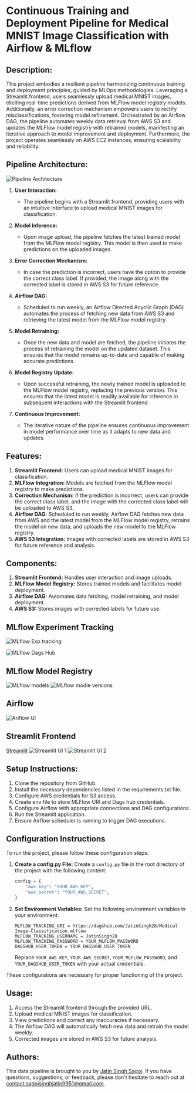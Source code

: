 # Continuous Training and Deployment Pipeline for Medical MNIST Image Classification with Airflow & MLflow

## Description:
This project embodies a resilient pipeline harmonizing continuous training and deployment principles, guided by MLOps methodologies. Leveraging a Streamlit frontend, users seamlessly upload medical MNIST images, eliciting real-time predictions derived from MLFlow model registry models. Additionally, an error correction mechanism empowers users to rectify misclassifications, fostering model refinement. Orchestrated by an Airflow DAG, the pipeline automates weekly data retrieval from AWS S3 and updates the MLFlow model registry with retrained models, manifesting an iterative approach to model improvement and deployment. Furthermore, the project operates seamlessly on AWS EC2 instances, ensuring scalability and reliability.

## Pipeline Architecture:

![Pipeline Architecture](https://github.com/JatinSingh28/Medical-MNIST-MLOPs-CT-CD/blob/master/img/Pipeline_architecture.png)

1. **User Interaction:**
   - The pipeline begins with a Streamlit frontend, providing users with an intuitive interface to upload medical MNIST images for classification.

2. **Model Inference:**
   - Upon image upload, the pipeline fetches the latest trained model from the MLFlow model registry. This model is then used to make predictions on the uploaded images.

3. **Error Correction Mechanism:**
   - In case the prediction is incorrect, users have the option to provide the correct class label. If provided, the image along with the corrected label is stored in AWS S3 for future reference.

4. **Airflow DAG:**
   - Scheduled to run weekly, an Airflow Directed Acyclic Graph (DAG) automates the process of fetching new data from AWS S3 and retrieving the latest model from the MLFlow model registry.

5. **Model Retraining:**
   - Once the new data and model are fetched, the pipeline initiates the process of retraining the model on the updated dataset. This ensures that the model remains up-to-date and capable of making accurate predictions.

6. **Model Registry Update:**
   - Upon successful retraining, the newly trained model is uploaded to the MLFlow model registry, replacing the previous version. This ensures that the latest model is readily available for inference in subsequent interactions with the Streamlit frontend.

7. **Continuous Improvement:**
   - The iterative nature of the pipeline ensures continuous improvement in model performance over time as it adapts to new data and updates.

## Features:
1. **Streamlit Frontend:** Users can upload medical MNIST images for classification.
2. **MLFlow Integration:** Models are fetched from the MLFlow model registry to make predictions.
3. **Correction Mechanism:** If the prediction is incorrect, users can provide the correct class label, and the image with the corrected class label will be uploaded to AWS S3.
4. **Airflow DAG:** Scheduled to run weekly, Airflow DAG fetches new data from AWS and the latest model from the MLFlow model registry, retrains the model on new data, and uploads the new model to the MLFlow registry.
5. **AWS S3 Integration:** Images with corrected labels are stored in AWS S3 for future reference and analysis.

## Components:
1. **Streamlit Frontend:** Handles user interaction and image uploads.
2. **MLFlow Model Registry:** Stores trained models and facilitates model deployment.
3. **Airflow DAG:** Automates data fetching, model retraining, and model deployment.
4. **AWS S3:** Stores images with corrected labels for future use.

## MLflow Experiment Tracking
![MLflow Exp tracking](https://github.com/JatinSingh28/Medical-MNIST-MLOPs-CT-CD/blob/master/img/mlflow_exp_tracking.png)

![MLflow Dags Hub](https://github.com/JatinSingh28/Medical-MNIST-MLOPs-CT-CD/blob/master/img/mlflow_dagshub.png)

## MLflow Model Registry
![MLflow models](https://github.com/JatinSingh28/Medical-MNIST-MLOPs-CT-CD/blob/master/img/mlflow_models.png)
![MLflow modle versions](https://github.com/JatinSingh28/Medical-MNIST-MLOPs-CT-CD/blob/master/img/mlflow_model_versions.png)

## Airflow
![Ariflow UI](https://github.com/JatinSingh28/Medical-MNIST-MLOPs-CT-CD/blob/master/img/ariflow_dag.png)

## Streamlit Frontend
[Streamlit](https://medical-mnist.streamlit.app/)
![Streamlit UI 1](https://github.com/JatinSingh28/Medical-MNIST-MLOPs-CT-CD/blob/master/img/streamlit_frontend_2.png)
![Streamlit UI 2](https://github.com/JatinSingh28/Medical-MNIST-MLOPs-CT-CD/blob/master/img/streamlit_frontend_3.png)

## Setup Instructions:
1. Clone the repository from GitHub.
2. Install the necessary dependencies listed in the requirements.txt file.
3. Configure AWS credentials for S3 access.
4. Create env file to store MLFlow URI and Dags hub credentials.
5. Configure Airflow with appropriate connections and DAG configurations.
6. Run the Streamlit application.
7. Ensure Airflow scheduler is running to trigger DAG executions.

## Configuration Instructions

To run the project, please follow these configuration steps:

1. **Create a config.py File:**
    Create a `config.py` file in the root directory of the project with the following content:
    ```python
    config = {
        "aws_key": "YOUR_AWS_KEY",
        "aws_secret": "YOUR_AWS_SECRET",
    }
    ```

2. **Set Environment Variables:**
    Set the following environment variables in your environment:
    ```plaintext
    MLFLOW_TRACKING_URI = https://dagshub.com/JatinSingh28/Medical-Image-Classification.mlflow
    MLFLOW_TRACKING_USERNAME = JatinSingh28
    MLFLOW_TRACKING_PASSWORD = YOUR_MLFLOW_PASSWORD
    DAGSHUB_USER_TOKEN = YOUR_DAGSHUB_USER_TOKEN
    ```
    Replace `YOUR_AWS_KEY`, `YOUR_AWS_SECRET`, `YOUR_MLFLOW_PASSWORD`, and `YOUR_DAGSHUB_USER_TOKEN` with your actual credentials.

These configurations are necessary for proper functioning of the project.

## Usage:
1. Access the Streamlit frontend through the provided URL.
2. Upload medical MNIST images for classification.
3. View predictions and correct any inaccuracies if necessary.
4. The Airflow DAG will automatically fetch new data and retrain the model weekly.
5. Corrected images are stored in AWS S3 for future analysis.

## Authors:
This data pipeline is brought to you by [Jatin Singh Sagoi](https://www.linkedin.com/in/jatinsingh28/). If you have questions, suggestions, or feedback, please don't hesitate to reach out at contact.sagoisinghjatin9951@gmail.com.